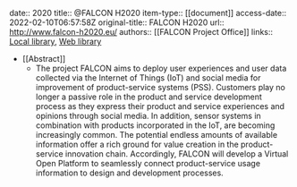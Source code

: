 date:: 2020
title:: @FALCON H2020
item-type:: [[document]]
access-date:: 2022-02-10T06:57:58Z
original-title:: FALCON H2020
url:: http://www.falcon-h2020.eu/
authors:: [[FALCON Project Office]]
links:: [Local library](zotero://select/library/items/BGW38JE2), [Web library](https://www.zotero.org/users/6520516/items/BGW38JE2)

- [[Abstract]]
	- The project FALCON aims to deploy user experiences and user data collected via the Internet of Things (IoT) and social media for improvement of product-service systems (PSS). Customers play no longer a passive role in the product and service development process as they express their product and service experiences and opinions through social media. In addition, sensor systems in combination with products incorporated in the IoT, are becoming increasingly common. The potential endless amounts of available information offer a rich ground for value creation in the product-service innovation chain. Accordingly, FALCON will develop a Virtual Open Platform to seamlessly connect product-service usage information to design and development processes.